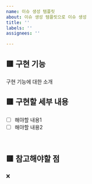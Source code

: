 ```yaml
---
name: 이슈 생성 템플릿
about: 이슈 생성 템플릿으로 이슈 생성
title: ''
labels: ''
assignees: ''

---
```


## 🟥 구현 기능

구현 기능에 대한 소개
<br/>

## 🟥 구현할 세부 내용

- [ ] 해야할 내용1
- [ ] 해야할 내용2

<br/>

## 🟥 참고해야할 점

❌
